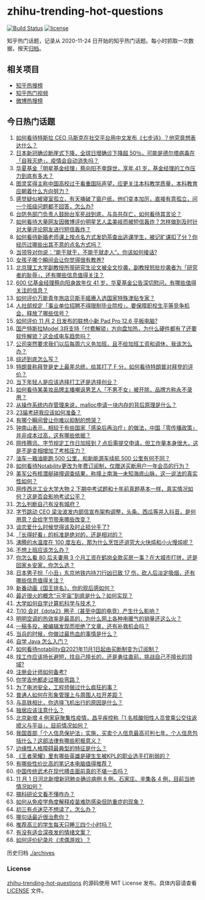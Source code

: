 # zhihu-trending-hot-questions

[![Build Status](https://github.com/justjavac/zhihu-trending-hot-questions/workflows/ci/badge.svg?branch=master)](https://github.com/justjavac/zhihu-trending-hot-questions/actions)
[![license](https://img.shields.io/github/license/justjavac/zhihu-trending-hot-questions)](https://github.com/justjavac/zhihu-trending-hot-questions/blob/master/LICENSE)

知乎热门话题，记录从 2020-11-24 日开始的知乎热门话题。每小时抓取一次数据，按天[归档](./archives)。

## 相关项目

- [知乎热搜榜](https://github.com/justjavac/zhihu-trending-top-search)
- [知乎热门视频](https://github.com/justjavac/zhihu-trending-hot-video)
- [微博热搜榜](https://github.com/justjavac/weibo-trending-hot-search)

## 今日热门话题

<!-- BEGIN -->
<!-- 最后更新时间 Wed Nov 03 2021 06:18:38 GMT+0800 (China Standard Time) -->

1. [如何看待特斯拉 CEO 马斯克在社交平台用中文发布《七步诗》？他究竟想表达什么？](https://www.zhihu.com/question/496035622)
1. [日本新冠确诊断崖式下降，全球日增确诊下降超 50％，可能是德尔塔病毒在「自我灭绝」，疫情会自动消失吗？](https://www.zhihu.com/question/496005316)
1. [华夏基金「明星基金经理」蔡向阳不幸辞世，享年 41 岁，基金经理的工作压力到底有多大？](https://www.zhihu.com/question/496126049)
1. [图灵奖得主称中国高校过于看重国际声望，应更关注本科教学质量，本科教育应朝着什么方向努力？](https://www.zhihu.com/question/496025552)
1. [感觉疑似被寝室孤立，有天捅破了窗户纸，他们变本加厉，直接有意孤立，问一个班级问题都不回答，怎么办?](https://www.zhihu.com/question/492484924)
1. [台防务部门负责人鼓励台军死战到底，与岛共存亡，如何看待其言论？](https://www.zhihu.com/question/495958255)
1. [如何看待大量网友因微博评价明星艺人孟美岐而被短信轰炸？怎样做到及时针对大量评论网友进行短信轰炸？](https://www.zhihu.com/question/495779778)
1. [如何看待新婚老师课上按点名方式发奶茶查出逃课学生，被记旷课扣了分？你经历过哪些出其不意的点名方式吗？](https://www.zhihu.com/question/495542634)
1. [当领导对你说：“能干就干，不能干就走人”。你该如何接话?](https://www.zhihu.com/question/495458281)
1. [女孩子哪个瞬间会让你觉得很有教养?](https://www.zhihu.com/question/364828906)
1. [北京理工大学副教授所带研究生论文被全文抄袭，副教授怒批抄袭者为「研究者的耻辱」，还有哪些信息值得关注？](https://www.zhihu.com/question/496065823)
1. [600 亿基金经理蔡向阳身故年仅 41 岁，华夏基金公告深切慰问，有哪些值得关注的信息？](https://www.zhihu.com/question/496127172)
1. [如何评价万能青年旅店贝斯手姬赓入选国家特殊津贴专家？](https://www.zhihu.com/question/496052270)
1. [人社部规定「事业单位招聘不得限制毕业院校」，要保障职校生平等竞争机会，释放了哪些信号？](https://www.zhihu.com/question/496179042)
1. [如何评价 11 月 2 日发布的联想小新 Pad Pro 12.6 平板电脑?](https://www.zhihu.com/question/487760685)
1. [国产特斯拉Model 3将支持「付费解锁」方向盘加热，为什么硬件都有了还要软件解锁？这会成电车趋势吗？](https://www.zhihu.com/question/495917389)
1. [公司突然要求我们以后每周六义务加班，且不给加班工资和调休，我该怎么办？](https://www.zhihu.com/question/493992388)
1. [综述到底怎么写？](https://www.zhihu.com/question/317450604)
1. [特朗普称拜登是史上最差总统，给其打了 F 分，如何看待特朗普对拜登的评价？](https://www.zhihu.com/question/495932154)
1. [当下年轻人是应该选择打工还是选择创业？](https://www.zhihu.com/question/485993920)
1. [如何看待某美妆品牌主播嘲讽男艺人「不男不女」被开除，品牌方称永不录用？](https://www.zhihu.com/question/495903978)
1. [从操作系统内存管理来说，malloc申请一块内存的背后原理是什么？](https://www.zhihu.com/question/33979489)
1. [23届考研我应该如何准备？](https://www.zhihu.com/question/436990902)
1. [有哪个瞬间曾让你难以抑制的想哭？](https://www.zhihu.com/question/21781757)
1. [钟南山表示，相较于有些国家「感染后再治疗」的做法，中国「零传播政策」并非成本过高，这有哪些依据？](https://www.zhihu.com/question/496022132)
1. [网传腾讯、字节规定工作日加班到 7 点后需提交申请，但工作量本身很大，这是不是变相增加了考核压力？](https://www.zhihu.com/question/495848198)
1. [油车一箱油能跑 500 公里，和新能源车续航 500 公里有何不同？](https://www.zhihu.com/question/426788629)
1. [如何看待Notability更改为年费订阅制，仅赠送买断用户一年会员的行为？](https://www.zhihu.com/question/495995254)
1. [美军公布核潜艇碰撞调查结果，称撞上南海一未知海底山脉，这一说法的真实性如何？](https://www.zhihu.com/question/496038272)
1. [网传西北工业大学大物 2 下期中考试题和十年前真题基本一样，真实情况如何？这是否会影响考试公平？](https://www.zhihu.com/question/495756229)
1. [怎么判断自己有没有城府？](https://www.zhihu.com/question/275606514)
1. [字节跳动 CEO 梁汝波发内部信宣布架构调整，头条、西瓜等并入抖音，是何用意？会给字节带来哪些改变？](https://www.zhihu.com/question/496050807)
1. [谈恋爱什么时候觉得该及时止损分手了?](https://www.zhihu.com/question/349743183)
1. [「长得好看」的标准是绝对的，还是相对的？](https://www.zhihu.com/question/492315500)
1. [沸腾的水温度在 100 度左右，那为什么烹饪还讲究大火快炖和小火慢炖呢？](https://www.zhihu.com/question/494475400)
1. [不想上班应该怎么办？](https://www.zhihu.com/question/489365404)
1. [你怎么看 80 后夫妻用 3 个月工资在鹤岗全款买房一事？在大城市打拼，还是回家乡安家，你怎么选？](https://www.zhihu.com/question/495898458)
1. [日本男子扮「小丑」东京地铁内持刀行凶已致 17 伤，砍人后淡定吸烟，还有哪些信息值得关注？](https://www.zhihu.com/question/495825511)
1. [新番动画《国王排名》，你的观后感如何？](https://www.zhihu.com/question/495330717)
1. [最近很火的概念“元宇宙”到底是什么？如何实现？](https://www.zhihu.com/question/493364990)
1. [大学如何自学计算机科学与技术？](https://www.zhihu.com/question/403657999)
1. [Ti10 会对《dota2》圈子（甚至中国的电竞）产生什么影响？](https://www.zhihu.com/question/493247960)
1. [明明空调的热效率是最高的，为什么网上各种电暖气的销量还这么火？](https://www.zhihu.com/question/437393382)
1. [一稿多投，被编辑发现而拒绝了文章，还有补救机会吗？](https://www.zhihu.com/question/493323068)
1. [当兵的时候，你做过最热血的事情是什么？](https://www.zhihu.com/question/475265371)
1. [自学 Java 怎么入门？](https://www.zhihu.com/question/25255189)
1. [如何看待notability自2021年11月1日起由买断制变为订阅制？](https://www.zhihu.com/question/495996143)
1. [找工作应该扬长避短，找自己擅长的，还是勇往直前，挑战自己不擅长的领域?](https://www.zhihu.com/question/495080067)
1. [注册会计师如何备考?](https://www.zhihu.com/question/22407254)
1. [你学吉他都走过哪些弯路？](https://www.zhihu.com/question/268179665)
1. [为了电池安全，工程师做过什么疯狂的事？](https://www.zhihu.com/question/487670843)
1. [普通人如何在形象管理上与周围人拉开差距？](https://www.zhihu.com/question/494711257)
1. [与高铁相比，你选择飞机出行的原因是什么？](https://www.zhihu.com/question/495288284)
1. [独居应该注意什么？](https://www.zhihu.com/question/63654320)
1. [北京新增 4 例家庭聚集性疫情，昌平疾控称「1 名核酸阳性人员曾乘公交往返顺义与平谷」，目前情况如何？](https://www.zhihu.com/question/496025765)
1. [我国首部「个人信息保护法」实施，买卖个人信息最高可判七年，个人信息包括什么？这部法律有哪些积极意义？](https://www.zhihu.com/question/495846558)
1. [边缘性人格障碍最典型的特征是什么？](https://www.zhihu.com/question/276662290)
1. [《王者荣耀》里有哪些英雄是硬生生被KPL的职业选手打削弱的？](https://www.zhihu.com/question/492830760)
1. [有哪些性价比高的笔记本电脑值得推荐？](https://www.zhihu.com/question/322974536)
1. [中国传统武术在现代搏击面前真的不堪一击吗？](https://www.zhihu.com/question/35410205)
1. [11 月 1 日河北新增新冠肺炎确诊病例 8 例，石家庄、辛集各 4 例，目前当地情况如何？](https://www.zhihu.com/question/496010533)
1. [搞科研论文看不懂咋办？](https://www.zhihu.com/question/492057799)
1. [如何从免疫学角度解释疫苗难防感染但防重症的现象？](https://www.zhihu.com/question/475115456)
1. [初三有点迷茫不想读了，怎么办？](https://www.zhihu.com/question/494967524)
1. [哪句话最近很治愈你？](https://www.zhihu.com/question/477498477)
1. [推荐高三的学生每天只睡三四个小时吗？](https://www.zhihu.com/question/490072766)
1. [有没有适合深夜发的情绪文案？](https://www.zhihu.com/question/482585265)
1. [如何评价纪录片《求偶游戏》？](https://www.zhihu.com/question/495860740)

<!-- END -->

历史归档 [./archives](./archives)

### License

[zhihu-trending-hot-questions](https://github.com/justjavac/zhihu-trending-hot-questions)
的源码使用 MIT License 发布。具体内容请查看 [LICENSE](./LICENSE) 文件。
